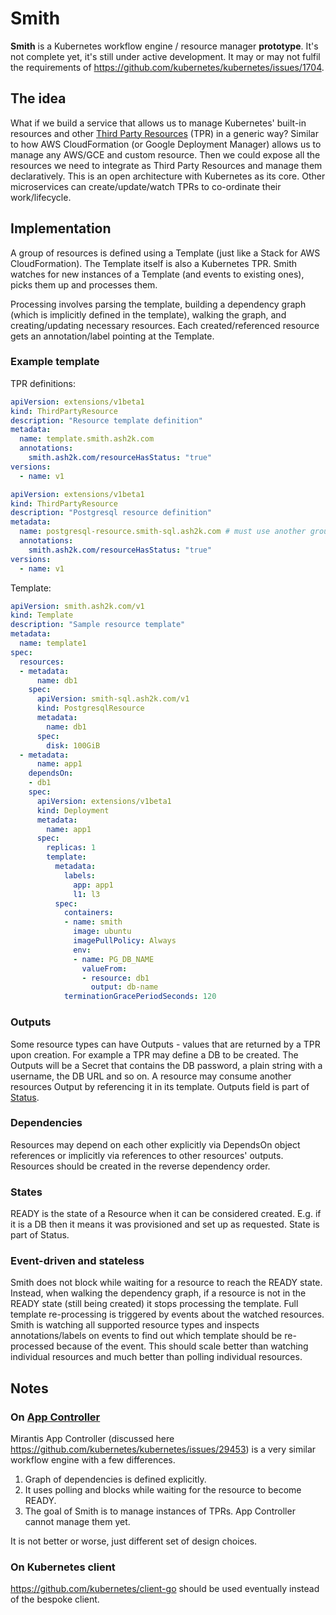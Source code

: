 # Smith

**Smith** is a Kubernetes workflow engine / resource manager **prototype**.
It's not complete yet, it's still under active development.
It may or may not fulfil the requirements of https://github.com/kubernetes/kubernetes/issues/1704.

## The idea

What if we build a service that allows us to manage Kubernetes' built-in resources and other
[Third Party Resources](https://github.com/kubernetes/kubernetes/blob/master/docs/design/extending-api.md)
(TPR) in a generic way? Similar to how AWS CloudFormation (or Google Deployment Manager) allows us to manage any
AWS/GCE and custom resource. Then we could expose all the resources we need
to integrate as Third Party Resources and manage them declaratively. This is an open architecture
with Kubernetes as its core. Other microservices can create/update/watch TPRs to co-ordinate their work/lifecycle.

## Implementation

A group of resources is defined using a Template (just like a Stack for AWS CloudFormation).
The Template itself is also a Kubernetes TPR.
Smith watches for new instances of a Template (and events to existing ones), picks them up and processes them.

Processing involves parsing the template, building a dependency graph (which is implicitly defined in the template),
walking the graph, and creating/updating necessary resources. Each created/referenced resource gets
an annotation/label pointing at the Template.

### Example template
TPR definitions:
```yaml
apiVersion: extensions/v1beta1
kind: ThirdPartyResource
description: "Resource template definition"
metadata:
  name: template.smith.ash2k.com
  annotations:
    smith.ash2k.com/resourceHasStatus: "true"
versions:
  - name: v1
```
```yaml
apiVersion: extensions/v1beta1
kind: ThirdPartyResource
description: "Postgresql resource definition"
metadata:
  name: postgresql-resource.smith-sql.ash2k.com # must use another group due to https://github.com/kubernetes/kubernetes/issues/23831
  annotations:
    smith.ash2k.com/resourceHasStatus: "true"
versions:
  - name: v1
```
Template:
```yaml
apiVersion: smith.ash2k.com/v1
kind: Template
description: "Sample resource template"
metadata:
  name: template1
spec:
  resources:
  - metadata:
      name: db1
    spec:
      apiVersion: smith-sql.ash2k.com/v1
      kind: PostgresqlResource
      metadata:
        name: db1
      spec:
        disk: 100GiB
  - metadata:
      name: app1
    dependsOn:
    - db1
    spec:
      apiVersion: extensions/v1beta1
      kind: Deployment
      metadata:
        name: app1
      spec:
        replicas: 1
        template:
          metadata:
            labels:
              app: app1
              l1: l3
          spec:
            containers:
            - name: smith
              image: ubuntu
              imagePullPolicy: Always
              env:
              - name: PG_DB_NAME
                valueFrom:
                - resource: db1
                  output: db-name
            terminationGracePeriodSeconds: 120
```

### Outputs
Some resource types can have Outputs - values that are returned by a TPR upon creation.
For example a TPR may define a DB to be created. The Outputs will be a Secret
that contains the DB password, a plain string with a username, the DB URL and so on.
A resource may consume another resources Output by referencing it in its template. Outputs field is part of
[Status](https://github.com/kubernetes/kubernetes/blob/master/docs/devel/api-conventions.md#spec-and-status).

### Dependencies
Resources may depend on each other explicitly via DependsOn object references or implicitly
via references to other resources' outputs. Resources should be created in the reverse dependency order.

### States
READY is the state of a Resource when it can be considered created. E.g. if it is
a DB then it means it was provisioned and set up as requested. State is part of Status.

### Event-driven and stateless
Smith does not block while waiting for a resource to reach the READY state. Instead, when walking the dependency
graph, if a resource is not in the READY state (still being created) it stops processing the
template. Full template re-processing is triggered by events about the watched resources. Smith is
watching all supported resource types and inspects annotations/labels on events to find out which
template should be re-processed because of the event. This should scale better than watching
individual resources and much better than polling individual resources.

## Notes

### On [App Controller](https://github.com/Mirantis/k8s-AppController)
Mirantis App Controller (discussed here https://github.com/kubernetes/kubernetes/issues/29453) is a very similar workflow engine with a few differences.

1. Graph of dependencies is defined explicitly.
2. It uses polling and blocks while waiting for the resource to become READY.
3. The goal of Smith is to manage instances of TPRs. App Controller cannot manage them yet.

It is not better or worse, just different set of design choices.

### On Kubernetes client
https://github.com/kubernetes/client-go should be used eventually instead
of the bespoke client.
